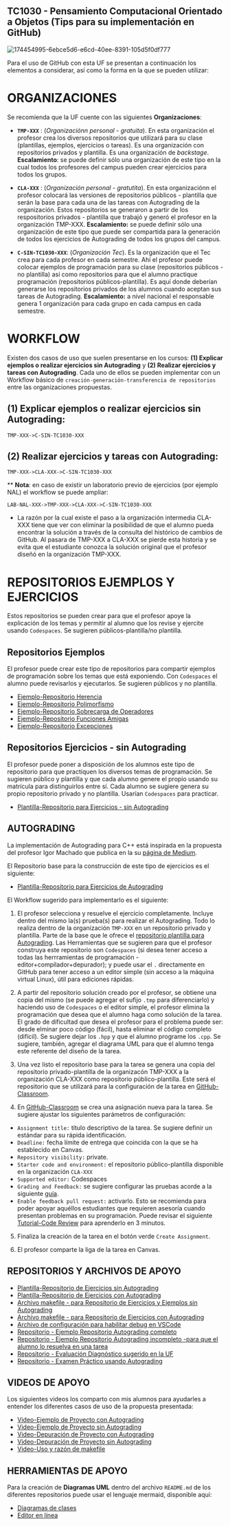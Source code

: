 ## TC1030 - Pensamiento Computacional Orientado a Objetos (Tips para su implementación en GitHub)

![174454995-6ebce5d6-e6cd-40ee-8391-105d5f0df777](https://user-images.githubusercontent.com/55771796/183143437-0019fae2-2de8-4560-869a-56c7ded95f51.png)

Para el uso de GitHub con esta UF se presentan a continuación los elementos a considerar, así como la forma en la que se pueden utilizar:

# ORGANIZACIONES

Se recomienda que la UF cuente con las siguientes **Organizaciones**:

* **`TMP-XXX`** : (*Organizaciónn personal - gratuita*). En esta organización el profesor crea los diversos repositorios que utilizará para su clase (plantillas, ejemplos, ejercicios o tareas). Es una organización con repositorios privados y plantilla. Es una organización de *backstage*. **Escalamiento**: se puede definir sólo una organización de este tipo en la cual todos los profesores del campus pueden crear ejercicios para todos los grupos.

* **`CLA-XXX`** : (*Organización personal - gratutita*). En esta organizaciónn el profesor colocará las versiones de repositorios públicos - plantilla que serán la base para cada una de las tareas con Autograding de la organización. Estos repositorios se generaron a partir de los respositorios privados - plantilla que trabajó y generó el profesor en la organización TMP-XXX. **Escalamiento:** se puede definir sólo una organización de este tipo que puede ser compartida para la generación de todos los ejercicios de Autograding de todos los grupos del campus.

* **`C-SIN-TC1030-XXX`**: (*Organización Tec*). Es la organización que el Tec crea para cada profesor en cada semestre. Ahí el profesor puede colocar ejemplos de programación para su clase (repositorios públicos - no plantilla) así como repositorios para que el alumno practique programación (repositorios públicos-plantilla). Es aquí donde deberían generarse los repositorios privados de los alumnos cuando aceptan sus tareas de Autograding. **Escalamiento:** a nivel nacional el responsable  genera 1 organización para cada grupo en cada campus en cada semestre.

# WORKFLOW

Existen dos casos de uso que suelen presentarse en los cursos: **(1) Explicar ejemplos o realizar ejercicios sin Autograding** y **(2) Realizar ejercicios y tareas con Autograding**. Cada uno de ellos se pueden implementar con un Workflow básico de `creación-generación-transferencia de repositorios` entre las organizaciones propuestas.

## (1) Explicar ejemplos o realizar ejercicios sin Autograding:

`TMP-XXX->C-SIN-TC1030-XXX`

## (2) Realizar ejercicios y tareas con Autograding:

`TMP-XXX->CLA-XXX->C-SIN-TC1030-XXX`

** **Nota**: en caso de existir un laboratorio previo de ejercicios (por ejemplo NAL) el workflow se puede ampliar:

`LAB-NAL-XXX->TMP-XXX->CLA-XXX->C-SIN-TC1030-XXX`

* La razón por la cual existe el paso a la organización intermedia CLA-XXX tiene que ver con eliminar la posibilidad de que el alumno pueda encontrar la solución a través de la consulta del histórico de cambios de GitHub. Al pasara de TMP-XXX a CLA-XXX se pierde esta historia y se evita que el estudiante conozca la solución original que el profesor diseñó en la organización TMP-XXX.

# REPOSITORIOS EJEMPLOS Y EJERCICIOS
Estos repositorios se pueden crear para que el profesor apoye la explicación de los temas y permitir al alumno que los revise y ejercite usando `Codespaces`. Se sugieren públicos-plantilla/no plantilla.

## Repositorios Ejemplos
El profesor puede crear este tipo de repositorios para compartir ejemplos de programación sobre los temas que está exponiendo. Con `Codespaces` el alumno puede revisarlos y ejecutarlos. Se sugieren públicos y no plantilla.

* [Ejemplo-Repositorio Herencia](https://github.com/TC1030-SBX/TC1030.cpp.herencia)
* [Ejemplo-Repositorio Polimorfismo](https://github.com/TC1030-SBX/TC1030.cpp.polimorfismo)
* [Ejemplo-Repositorio Sobrecarga de Operadores](https://github.com/TC1030-SBX/TC1030.cpp.sop)
* [Ejemplo-Repositorio Funciones Amigas](https://github.com/TC1030-SBX/TC1030.cpp.friend)
* [Ejemplo-Repositorio Excepciones](https://github.com/TC1030-SBX/TC1030.cpp.excepciones)

## Repositorios Ejercicios - sin Autograding
El profesor puede poner a disposición de los alumnos este tipo de repositorio para que practiquen los diversos temas de programación. Se sugieren público y plantilla y que cada alumno genere el propio usando su matrícula para distinguirlos entre sí. Cada alumno se sugiere genera su propio repositorio privado y no plantilla. Usarían `Codespaces` para practicar.

* [Plantilla-Repositorio para Ejercicios - sin Autograding](https://github.com/TC1030-SBX/ej-base-proyectos)

## AUTOGRADING

La implementación de Autograding para C++ está inspirada en la propuesta del profesor Igor Machado que publica en la su [página de Medium](https://medium.com/swlh/easy-c-autograding-on-github-classroom-with-catch2-106ad1107402). 

El Repositorio base para la construcción de este tipo de ejercicios es el siguiente:

* [Plantilla-Repositorio para Ejercicios de Autograding](https://github.com/TC1030-SBX/ej-base-autograding)

El Workflow sugerido para implementarlo es el siguiente:

1. El profesor selecciona y resuelve el ejercicio completamente. Incluye dentro del mismo la(s) prueba(s) para realizar el Autograding. Todo lo realiza dentro de la organización `TMP-XXX` en un repositorio privado y plantilla. Parte de la base que le ofrece el [repositorio plantilla para Autograding](https://github.com/TC1030-SBX/ej-base-autograding). Las Herramientas que se sugieren para que el profesor construya este repositorio son `Codespaces` (si desea tener acceso a todas las herrramientas de programación - editor+compilador+depurador); y puede usar el `.` directamente en GitHub para tener acceso a un editor simple (sin acceso a la máquina virtual Linux), útil para ediciones rápidas.

2. A partir del repositorio solución creado por el profesor, se obtiene una copia del mismo (se puede agregar el sufijo `.tmp` para diferenciarlo) y haciendo uso de `Codespaces` o el editor simple, el profesor elimina la programación que desea que el alumno haga como solución de la tarea. El grado de dificultad que desea el profesor para el problema puede ser: desde elminar poco código (fácil), hasta eliminar el código completo (difícil). Se sugiere dejar los `.hpp` y que el alumno programe los `.cpp`. Se sugiere, también, agregar el diagrama UML para que el alumno tenga este referente del diseño de la tarea.

3. Una vez listo el repositorio base para la tarea se genera una copia del repositorio privado-plantilla de la organizacón TMP-XXX a la organización CLA-XXX como repositorio público-plantilla. Este será el repositorio que se utilizará para la configuración de la tarea en [GitHub-Classroom](https://classroom.github.com/).

4. En [GitHub-Classroom](https://classroom.github.com/) se crea una asignación nueva para la tarea. Se sugiere ajustar los siguientes parámetros de configuración:

* `Assignment title:` título descriptivo de la tarea. Se sugiere definir un estándar para su rápida identificación.
* `Deadline:` fecha límite de entrega que coincida con la que se ha establecido en Canvas.
* `Repository visibility:` private.
* `Starter code and environment:` el repositorio público-plantilla disponible en la organización `CLA-XXX`
* `Supported editor:` Codespaces
* `Grading and Feedback:` se sugiere configurar las pruebas acorde a la siguiente [guía](https://gist.github.com/rquinteroTecSin/57c7f1e1ca1e792cfac2e6ac051fa771).
* `Enable feedback pull request:` activarlo. Esto se recomienda para poder apoyar aquéllos estudiantes que requieren asesoría cuando presentan problemas en su programación. Puede revisar el siguiente [Tutorial-Code Review](https://youtu.be/lSnbOtw4izI) para aprenderlo en 3 minutos.

5. Finaliza la creación de la tarea en el botón verde `Create Assignment`.

6. El profesor comparte la liga de la tarea en Canvas.

## REPOSITORIOS Y ARCHIVOS DE APOYO

* [Plantilla-Repositorio de Ejercicios sin Autograding](https://github.com/TC1030-SBX/ej-base-proyectos)
* [Plantilla-Repositorio de Ejercicios con Autograding](https://github.com/TC1030-SBX/ej-base-autograding)
* [Archivo makefile - para Repositorio de Ejercicios y Ejemplos sin Autograding](https://gist.github.com/rquinteroTecSin/5c0ff34587cb4238c26ae2d1c6ceeb00)
* [Archivo makefile - para Repositorio de Ejercicios con Autograding](https://gist.github.com/rquinteroTecSin/ac02e1499cd32bfcfc047d95229b6f39)
* [Archivo de configuración para habilitar debug en VSCode](https://gist.github.com/rquinteroTecSin/fb7005646bfb72ca174043ee904c0888)
* [Repositorio - Ejemplo Repositorio Autograding completo](https://github.com/TC1030-SBX/TC1030.cpp.ag.calculadora)
* [Repositorio - Ejemplo Repositorio Autograding incompleto -para que el alumno lo resuelva en una tarea](https://github.com/TC1030-SBX/TC1030.cpp.ag.calculadora.tmp)
* [Repositorio - Evaluación Diagnóstico sugerido en la UF](https://github.com/TC1030-SBX/TC1030.cpp.ag.evdg)
* [Repositorio - Examen Práctico usando Autograding](https://github.com/TC1030-SBX/TC1030-SBX-TC1030.cpp.ag.evdg)

## VIDEOS DE APOYO

Los siguientes videos los comparto con mis alumnos para ayudarles a entender los diferentes casos de uso de la propuesta presentada:

* [Video-Ejemplo de Proyecto con Autograding](https://www.loom.com/share/5641422c2cc348539265ace04becdd69)
* [Video-Ejemplo de Proyecto sin Autograding](https://www.loom.com/share/e30e21c2fa1a4af5a28bb3c906c5ef0f)
* [Video-Depuración de Proyecto con Autograding](https://www.loom.com/share/f18aa144e3564bf8a7e9eeb7ba6273bc)
* [Video-Depuración de Proyecto sin Autograding](https://www.loom.com/share/2e24fdc494114c7a9b07ad3b56942fe9)
* [Video-Uso y razón de makefile](https://www.loom.com/share/a68377bb88ef4b9f8ed9b3566a5f7276)

## HERRAMIENTAS DE APOYO

Para la creación de **Diagramas UML** dentro del archivo `README.md` de los diferentes repositorios puede usar el lenguaje mermaid, disponible aquí:

* [Diagramas de clases](https://mermaid.js.org/syntax/classDiagram.html)
* [Editor en línea](https://mermaid.live/)
